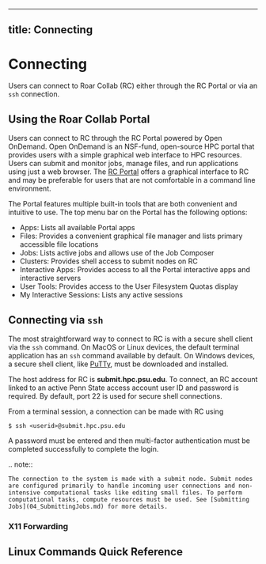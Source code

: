 
---
title: Connecting
---

# Connecting

Users can connect to Roar Collab (RC) either through the RC Portal or via an `ssh` connection.


## Using the Roar Collab Portal

Users can connect to RC through the RC Portal powered by Open OnDemand. Open OnDemand is an NSF-fund, open-source HPC portal that provides users with a simple graphical web interface to HPC resources. Users can submit and monitor jobs, manage files, and run applications using just a web browser. The [RC Portal](https://rcportal.hpc.psu.edu) offers a graphical interface to RC and may be preferable for users that are not comfortable in a command line environment.

The Portal features multiple built-in tools that are both convenient and intuitive to use. The top menu bar on the Portal has the following options:

 - Apps: Lists all available Portal apps
 - Files: Provides a convenient graphical file manager and lists primary accessible file locations
 - Jobs: Lists active jobs and allows use of the Job Composer
 - Clusters: Provides shell access to submit nodes on RC
 - Interactive Apps: Provides access to all the Portal interactive apps and interactive servers
 - User Tools: Provides access to the User Filesystem Quotas display
 - My Interactive Sessions: Lists any active sessions


## Connecting via `ssh`

The most straightforward way to connect to RC is with a secure shell client via the `ssh` command. On MacOS or Linux devices, the default terminal application has an `ssh` command available by default. On Windows devices, a secure shell client, like [PuTTy](https://www.putty.org/), must be downloaded and installed.

The host address for RC is **submit.hpc.psu.edu**. To connect, an RC account linked to an active Penn State access account user ID and password is required. By default, port 22 is used for secure shell connections.

From a terminal session, a connection can be made with RC using
```
$ ssh <userid>@submit.hpc.psu.edu
```

A password must be entered and then multi-factor authentication must be completed successfully to complete the login.

.. note::
    
    The connection to the system is made with a submit node. Submit nodes are configured primarily to handle incoming user connections and non-intensive computational tasks like editing small files. To perform computational tasks, compute resources must be used. See [Submitting Jobs](04_SubmittingJobs.md) for more details.


### X11 Forwarding




## Linux Commands Quick Reference



